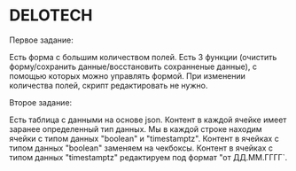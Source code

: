 # DELOTECH

Первое задание:

Есть форма с большим количеством полей. 
Есть 3 функции (очистить форму/сохранить данные/восстановить сохранненые данные),
с помощью которых можно управлять формой. При изменении количества полей, 
скрипт редактировать не нужно.

Второе задание: 

Есть таблица с данными на основе json.
Контент в каждой ячейке имеет заранее определенный тип данных. 
Мы в каждой строке находим ячейки с типом данных "boolean" и "timestamptz".
Контент в ячейках с типом данных "boolean" заменяем на чекбоксы.
Контент в ячейках с типом данных "timestamptz" редактируем под формат "от ДД.ММ.ГГГГ`.